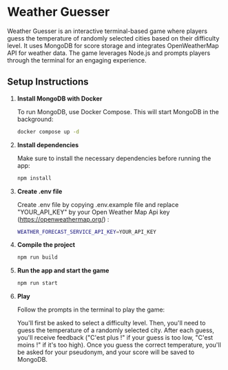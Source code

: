 # Weather Guesser
Weather Guesser is an interactive terminal-based game where players guess the temperature of randomly selected cities based on their difficulty level. It uses MongoDB for score storage and integrates OpenWeatherMap API for weather data. The game leverages Node.js and prompts players through the terminal for an engaging experience.

## Setup Instructions

1. **Install MongoDB with Docker**

    To run MongoDB, use Docker Compose. This will start MongoDB in the background:  

   ```bash
   docker compose up -d
   ```

2. **Install dependencies**

    Make sure to install the necessary dependencies before running the app:
    
   ```bash
   npm install
   ```

3. **Create .env file**

   Create .env file by copying .env.example file and replace "YOUR_API_KEY" by your Open Weather Map Api key (https://openweathermap.org/) :
    
   ```bash
   WEATHER_FORECAST_SERVICE_API_KEY=YOUR_API_KEY
   ```

4. **Compile the project**

   ```bash
   npm run build
   ```

5. **Run the app and start the game**

   ```bash
   npm run start
   ```

6. **Play**

    Follow the prompts in the terminal to play the game:

    You'll first be asked to select a difficulty level.
    Then, you'll need to guess the temperature of a randomly selected city.
    After each guess, you'll receive feedback ("C'est plus !" if your guess is too low, "C'est moins !" if it's too high).
    Once you guess the correct temperature, you'll be asked for your pseudonym, and your score will be saved to MongoDB.
